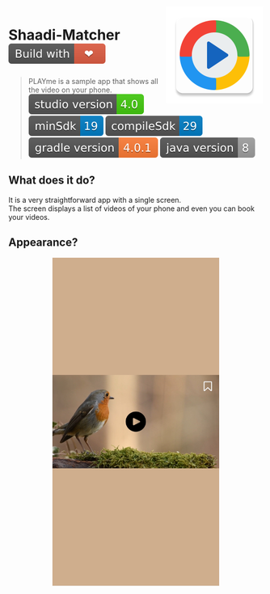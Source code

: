 <img src="/assets/logo.png" align="right" />

# Shaadi-Matcher <img src="/assets/Build with love.svg"/><br>
> PLAYme is a sample app that shows all the video on your phone.<br>
<img src="/assets/studio version.svg"/> <img src="/assets/minSdk.svg"/> <img src="/assets/compileSdk.svg"/> <img src="/assets/gradle version.svg"/> <img src="/assets/java version.svg"/>
## What does it do?
It is a very straightforward app with a single screen.
<br>The screen displays a list of videos of your phone and even you can book your videos.
## Appearance?
<p align="center">
    <img src="/assets/snap.jpg" alt="Screenshots"  height="650" width="330"/>
</p>